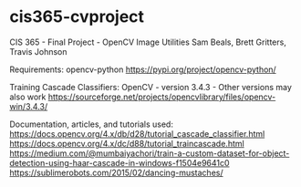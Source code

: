 # cis365-cvproject
CIS 365 - Final Project - OpenCV Image Utilities
Sam Beals, Brett Gritters, Travis Johnson

Requirements:
opencv-python
https://pypi.org/project/opencv-python/

Training Cascade Classifiers:
OpenCV - version 3.4.3 - Other versions may also work
https://sourceforge.net/projects/opencvlibrary/files/opencv-win/3.4.3/


Documentation, articles, and tutorials used:
https://docs.opencv.org/4.x/db/d28/tutorial_cascade_classifier.html
https://docs.opencv.org/4.x/dc/d88/tutorial_traincascade.html
https://medium.com/@mumbaiyachori/train-a-custom-dataset-for-object-detection-using-haar-cascade-in-windows-f1504e9641c0
https://sublimerobots.com/2015/02/dancing-mustaches/